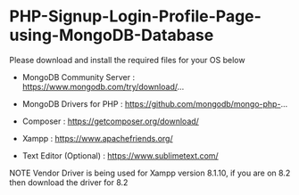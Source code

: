 # PHP-Signup-Login-Profile-Page-using-MongoDB-Database

Please download and install the required files for your OS below

* MongoDB Community Server : https://www.mongodb.com/try/download/...

* MongoDB Drivers for PHP : https://github.com/mongodb/mongo-php-...

* Composer : https://getcomposer.org/download/

* Xampp : https://www.apachefriends.org/

* Text Editor (Optional) : https://www.sublimetext.com/

NOTE
Vendor Driver is being used for Xampp version 8.1.10, if you are on 8.2 then download the driver for 8.2
